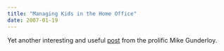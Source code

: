 ```yaml
---
title: "Managing Kids in the Home Office"
date: 2007-01-19
---
```

Yet another interesting and useful <a href="http://webworkerdaily.com/2007/01/18/how-to-manage-kids-in-the-home-office/">post</a> from the prolific Mike Gunderloy.
